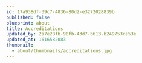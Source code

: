 ```yaml
---
id: 17a938df-39c7-4836-80d2-e3272028839b
published: false
blueprint: about
title: Accreditations
updated_by: 2a7e28fb-90fb-43d7-b613-b249753ce53e
updated_at: 1616582083
thumbnail:
  - about/thumbnails/accreditations.jpg
---
```

